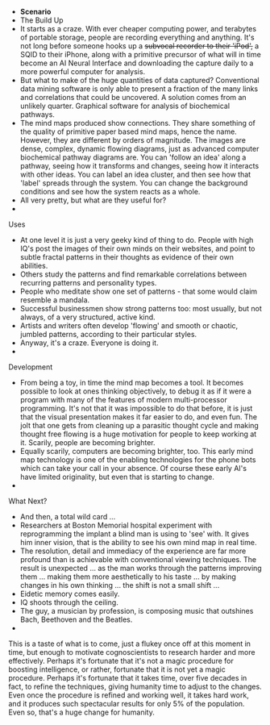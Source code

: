 - **Scenario**
- The Build Up
- It starts as a craze. With ever cheaper computing power, and terabytes of portable storage, people are recording everything and anything. It's not long before someone hooks up a ~~subvocal recorder to their 'iPod',~~ a SQID  to their iPhone, along with a primitive precursor of what will in time become an AI Neural Interface and downloading the capture daily to a more powerful computer for analysis.
- But what to make of the huge quantities of data captured? Conventional data mining software is only able to present a fraction of the many links and correlations that could be uncovered. A solution comes from an unlikely quarter. Graphical software for analysis of biochemical pathways.
- The mind maps produced show connections. They share something of the quality of primitive paper based mind maps, hence the name. However, they are different by orders of magnitude. The images are dense, complex, dynamic flowing diagrams, just as advanced computer biochemical pathway diagrams are. You can 'follow an idea' along a pathway, seeing how it transforms and changes, seeing how it interacts with other ideas. You can label an idea cluster, and then see how that 'label' spreads through the system. You can change the background conditions and see how the system reacts as a whole.
- All very pretty, but what are they useful for?
- 
Uses
- At one level it is just a very geeky kind of thing to do. People with high IQ's post the images of their own minds on their websites, and point to subtle fractal patterns in their thoughts as evidence of their own abilities.
- Others study the patterns and find remarkable correlations between recurring patterns and personality types.
- People who meditate show one set of patterns - that some would claim resemble a mandala.
- Successful businessmen show strong patterns too: most usually, but not always, of a very structured, active kind.
- Artists and writers often develop 'flowing' and smooth or chaotic, jumbled patterns, according to their particular styles.
- Anyway, it's a craze. Everyone is doing it.
- 
Development
- From being a toy, in time the mind map becomes a tool. It becomes possible to look at ones thinking objectively, to debug it as if it were a program with many of the features of modern multi-processor programming. It's not that it was impossible to do that before, it is just that the visual presentation makes it far easier to do, and even fun. The jolt that one gets from cleaning up a parasitic thought cycle and making thought free flowing is a huge motivation for people to keep working at it. Scarily, people are becoming brighter.
- Equally scarily, computers are becoming brighter, too. This early mind map technology is one of the enabling technologies for the phone bots which can take your call in your absence. Of course these early AI's have limited originality, but even that is starting to change.
- 
What Next?
- And then, a total wild card ...
- Researchers at Boston Memorial hospital experiment with reprogramming the implant a blind man is using to 'see' with. It gives him inner vision, that is the ability to see his own mind map in real time.
- The resolution, detail and immediacy of the experience are far more profound than is achievable with conventional viewing techniques. The result is unexpected ... as the man works through the patterns improving them ... making them more aesthetically to his taste ... by making changes in his own thinking ... the shift is not a small shift ...
- Eidetic memory comes easily.
- IQ shoots through the ceiling.
- The guy, a musician by profession, is composing music that outshines Bach, Beethoven and the Beatles.
- 
This is a taste of what is to come, just a flukey once off at this moment in time, but enough to motivate cognoscientists to research harder and more effectively. Perhaps it's fortunate that it's not a magic procedure for boosting intelligence, or rather, fortunate that it is not yet a magic procedure. Perhaps it's fortunate that it takes time, over five decades in fact, to refine the techniques, giving humanity time to adjust to the changes. Even once the procedure is refined and working well, it takes hard work, and it produces such spectacular results for only 5% of the population. Even so, that's a huge change for humanity.

